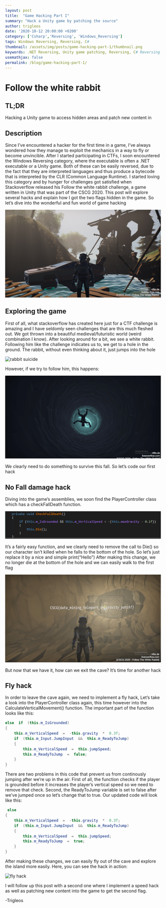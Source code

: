 ```yaml
---
layout: post
title:  "Game Hacking Part I"
summary: "Hack a Unity game by patching the source"
author: trigleos
date: '2020-10-12 20:00:00 +0200'
category: ['Csharp','Reversing', 'Windows_Reversing']
tags: Windows Reversing, Reversing, C#
thumbnail: /assets/img/posts/game-hacking-part-1/thumbnail.png
keywords: .NET Reversing, Unity game patching, Reversing, C# Reversing
usemathjax: false
permalink: /blog/game-hacking-part-1/
---
```

# Follow the white rabbit

## TL;DR
Hacking a Unity game to access hidden areas and patch new content in
## Description
Since I’ve encountered a hacker for the first time in a game, I’ve always wondered how they manage to exploit the mechanics in a way to fly or become unvincible. After I started participating in CTFs, I soon encountered the Windows Reversing category, where the executable is often a .NET executable or a Unity game. Both of these can be easily reversed, due to the fact that they are interpreted languages and thus produce a bytecode that is interpreted by the CLR (Common Language Runtime). I started loving this category and by hunger for challenges got satisfied when Stackoverflow released his Follow the white rabbit challenge, a game written in Unity that was part of the CSCG 2020. This post will explore several hacks and explain how I got the two flags hidden in the game. So let’s dive into the wonderful and fun world of game hacking

![game](/assets/img/posts/game-hacking-part-1/thumbnail.png)

## Exploring the game
First of all, what stackoverflow has created here just for a CTF challenge is amazing and I have seldomly seen challenges that are this much fleshed out. We got thrown into a beautiful medieval/futuristic world (weird combination I know). After looking around for a bit, we see a white rabbit. Following him like the challenge indicates us to, we get to a hole in the ground. The rabbit, without even thinking about it, just jumps into the hole

![rabbit suicide](/assets/img/posts/game-hacking-part-1/rabbit_suicide.gif)

However, if we try to follow him, this happens:

![death](/assets/img/posts/game-hacking-part-1/death.gif)

We clearly need to do something to survive this fall. So let’s code our first hack

## No Fall damage hack

Diving into the game’s assemblies, we soon find the PlayerController class which has a checkFallDeath function.

![csharp](/assets/img/posts/game-hacking-part-1/check_fall_death.png)

It’s a fairly easy function, and we clearly need to remove the call to Die() so our character isn’t killed when he falls to the bottom of the hole. So let’s just replace it by a nice and simple print(“Hello”)
After making this change, we no longer die at the bottom of the hole and we can easily walk to the first flag

![flag](/assets/img/posts/game-hacking-part-1/flag.png)

But now that we have it, how can we exit the cave? It’s time for another hack

## Fly hack

In order to leave the cave again, we need to implement a fly hack, Let’s take a look into the PlayerController class again, this time however into the CalculateVerticalMovement() function.
The important part of the function looks like this:

```csharp
else  if  (this.m_IsGrounded)  
{  
    this.m_VerticalSpeed  =  -this.gravity  *  0.3f;  
    if  (this.m_Input.JumpInput  &&  this.m_ReadyToJump)  
    {  
        this.m_VerticalSpeed  =  this.jumpSpeed;  
        this.m_ReadyToJump  =  false;  
    }  
}
```
There are two problems in this code that prevent us from continously jumping after we’re up in the air. First of all, the function checks if the player is grounded before it increases the player’s vertical speed so we need to remove that check. Second, the ReadyToJump variable is set to false after we’ve jumped once so let’s change that to true. Our updated code will look like this:
```csharp
 else  
{  
    this.m_VerticalSpeed  =  -this.gravity  *  0.3f;  
    if  (this.m_Input.JumpInput  &&  this.m_ReadyToJump)  
    {  
        this.m_VerticalSpeed  =  this.jumpSpeed;  
        this.m_ReadyToJump  =  true;  
    }  
}
```
After making these changes, we can easily fly out of the cave and explore the island more easily. Here, you can see the hack in action:

![fly hack](/assets/img/posts/game-hacking-part-1/flyhack.gif)

I will follow up this post with a second one where I implement a speed hack as well as patching new content into the game to get the second flag.

-Trigleos
